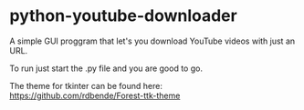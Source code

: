 # python-youtube-downloader
A simple GUI proggram that let's you download YouTube videos with just an URL.


To run just start the .py file and you are good to go.

The theme for tkinter can be found here:
https://github.com/rdbende/Forest-ttk-theme


